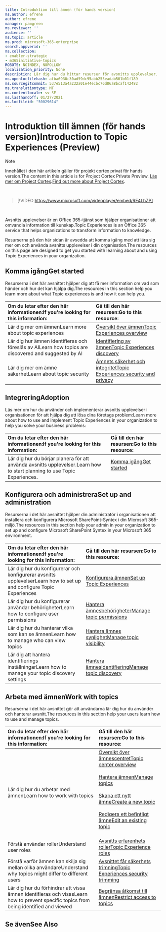 ```yaml
---
title: Introduktion till ämnen (för hands version)
ms.author: efrene
author: efrene
manager: pamgreen
ms.reviewer: ''
audience: ''
ms.topic: article
ms.prod: microsoft-365-enterprise
search.appverid: ''
ms.collection:
- enabler-strategic
- m365initiative-topics
ROBOTS: NOINDEX, NOFOLLOW
localization_priority: None
description: Lär dig hur du hittar resurser för avsnitts upplevelser.
ms.openlocfilehash: afba6930c30ad59dc95abb255eadab501b01f189
ms.sourcegitcommit: 537e513a4a232a01e44ecbc76d86a8bcaf142482
ms.translationtype: MT
ms.contentlocale: sv-SE
ms.lasthandoff: 01/27/2021
ms.locfileid: "50029614"
---
```

# <a name="introduction-to-topic-experiences-preview"></a><span data-ttu-id="f2435-103">Introduktion till ämnen (för hands version)</span><span class="sxs-lookup"><span data-stu-id="f2435-103">Introduction to Topic Experiences (Preview)</span></span>

> [!Note] 
> <span data-ttu-id="f2435-104">Innehållet i den här artikeln gäller för projekt cortex privat för hands version.</span><span class="sxs-lookup"><span data-stu-id="f2435-104">The content in this article is for Project Cortex Private Preview.</span></span> <span data-ttu-id="f2435-105">[Läs mer om Project Cortex](https://aka.ms/projectcortex).</span><span class="sxs-lookup"><span data-stu-id="f2435-105">[Find out more about Project Cortex](https://aka.ms/projectcortex).</span></span>

</br>

> [!VIDEO https://www.microsoft.com/videoplayer/embed/RE4LhZP]  

</br>


<span data-ttu-id="f2435-106">Avsnitts upplevelser är en Office 365-tjänst som hjälper organisationer att omvandla information till kunskap.</span><span class="sxs-lookup"><span data-stu-id="f2435-106">Topic Experiences is an Office 365 service that helps organizations to transform information to knowledge.</span></span>

<span data-ttu-id="f2435-107">Resurserna på den här sidan är avsedda att komma igång med att lära sig mer om och använda avsnitts upplevelser i din organisation.</span><span class="sxs-lookup"><span data-stu-id="f2435-107">The resources on this page are designed to get you started with learning about and using Topic Experiences in your organization.</span></span>

## <a name="get-started"></a><span data-ttu-id="f2435-108">Komma igång</span><span class="sxs-lookup"><span data-stu-id="f2435-108">Get started</span></span>

<span data-ttu-id="f2435-109">Resurserna i det här avsnittet hjälper dig att få mer information om vad som händer och hur det kan hjälpa dig.</span><span class="sxs-lookup"><span data-stu-id="f2435-109">The resources in this section help you learn more about what Topic experiences is and how it can help you.</span></span>

| <span data-ttu-id="f2435-110">Om du letar efter den här informationen:</span><span class="sxs-lookup"><span data-stu-id="f2435-110">If you're looking for this information:</span></span> | <span data-ttu-id="f2435-111">Gå till den här resursen:</span><span class="sxs-lookup"><span data-stu-id="f2435-111">Go to this resource:</span></span> |
|:-----|:-----|
|<span data-ttu-id="f2435-112">Lär dig mer om ämnen</span><span class="sxs-lookup"><span data-stu-id="f2435-112">Learn more about topic experiences</span></span>|[<span data-ttu-id="f2435-113">Översikt över ämnen</span><span class="sxs-lookup"><span data-stu-id="f2435-113">Topic Experiences overview</span></span>](topic-experiences-overview.md)|
|<span data-ttu-id="f2435-114">Lär dig hur ämnen identifieras och föreslås av AI</span><span class="sxs-lookup"><span data-stu-id="f2435-114">Learn how topics are discovered and suggested by AI</span></span>|[<span data-ttu-id="f2435-115">Identifiering av ämnen</span><span class="sxs-lookup"><span data-stu-id="f2435-115">Topic Experiences discovery</span></span>](topic-experiences-discovery.md)|
|<span data-ttu-id="f2435-116">Lär dig mer om ämne säkerhet</span><span class="sxs-lookup"><span data-stu-id="f2435-116">Learn about topic security</span></span>|[<span data-ttu-id="f2435-117">Ämnets säkerhet och integritet</span><span class="sxs-lookup"><span data-stu-id="f2435-117">Topic Experiences security and privacy</span></span>](topic-experiences-security-privacy.md)|


## <a name="adoption"></a><span data-ttu-id="f2435-118">Integrering</span><span class="sxs-lookup"><span data-stu-id="f2435-118">Adoption</span></span>

<span data-ttu-id="f2435-119">Läs mer om hur du använder och implementerar avsnitts upplevelser i organisationen för att hjälpa dig att lösa dina företags problem:</span><span class="sxs-lookup"><span data-stu-id="f2435-119">Learn more about how to use and implement Topic Experiences in your organization to help you solve your business problems:</span></span> 

| <span data-ttu-id="f2435-120">Om du letar efter den här informationen:</span><span class="sxs-lookup"><span data-stu-id="f2435-120">If you're looking for this information:</span></span> | <span data-ttu-id="f2435-121">Gå till den här resursen:</span><span class="sxs-lookup"><span data-stu-id="f2435-121">Go to this resource:</span></span> |
|:-----|:-----|
|<span data-ttu-id="f2435-122">Lär dig hur du börjar planera för att använda avsnitts upplevelser.</span><span class="sxs-lookup"><span data-stu-id="f2435-122">Learn how to start planning to use Topic Experiences.</span></span> |[<span data-ttu-id="f2435-123">Komma igång</span><span class="sxs-lookup"><span data-stu-id="f2435-123">Get started</span></span>](topics-adoption-getstarted.md)<br><br>|  

## <a name="set-up-and-administration"></a><span data-ttu-id="f2435-124">Konfigurera och administrera</span><span class="sxs-lookup"><span data-stu-id="f2435-124">Set up and administration</span></span>

<span data-ttu-id="f2435-125">Resurserna i det här avsnittet hjälper din administratör i organisationen att installera och konfigurera Microsoft SharePoint-Syntex i din Microsoft 365-miljö.</span><span class="sxs-lookup"><span data-stu-id="f2435-125">The resources in this section help your admin in your organization to set up and configure Microsoft SharePoint Syntex in your Microsoft 365 environment.</span></span>

| <span data-ttu-id="f2435-126">Om du letar efter den här informationen:</span><span class="sxs-lookup"><span data-stu-id="f2435-126">If you're looking for this information:</span></span> | <span data-ttu-id="f2435-127">Gå till den här resursen:</span><span class="sxs-lookup"><span data-stu-id="f2435-127">Go to this resource:</span></span> |
|:-----|:-----|
|<span data-ttu-id="f2435-128">Lär dig hur du konfigurerar och konfigurerar avsnitts upplevelser</span><span class="sxs-lookup"><span data-stu-id="f2435-128">Learn how to set up and configure Topic Experiences</span></span>|[<span data-ttu-id="f2435-129">Konfigurera ämnen</span><span class="sxs-lookup"><span data-stu-id="f2435-129">Set up Topic Experiences</span></span>](set-up-topic-experiences.md)|
|<span data-ttu-id="f2435-130">Lär dig hur du konfigurerar användar behörigheter</span><span class="sxs-lookup"><span data-stu-id="f2435-130">Learn how to configure user permissions</span></span>|[<span data-ttu-id="f2435-131">Hantera ämnesbehörigheter</span><span class="sxs-lookup"><span data-stu-id="f2435-131">Manage topic permissions</span></span>](topic-experiences-user-permissions.md)|
|<span data-ttu-id="f2435-132">Lär dig hur du hanterar vilka som kan se ämnen</span><span class="sxs-lookup"><span data-stu-id="f2435-132">Learn how to manage who can view topics</span></span>|[<span data-ttu-id="f2435-133">Hantera ämnes synlighet</span><span class="sxs-lookup"><span data-stu-id="f2435-133">Manage topic visibility</span></span>](topic-experiences-knowledge-rules.md)|
|<span data-ttu-id="f2435-134">Lär dig att hantera identifierings inställningar</span><span class="sxs-lookup"><span data-stu-id="f2435-134">Learn how to manage your topic discovery settings</span></span>|[<span data-ttu-id="f2435-135">Hantera ämnesidentifiering</span><span class="sxs-lookup"><span data-stu-id="f2435-135">Manage topic discovery</span></span>](topic-experiences-discovery.md)|

## <a name="work-with-topics"></a><span data-ttu-id="f2435-136">Arbeta med ämnen</span><span class="sxs-lookup"><span data-stu-id="f2435-136">Work with topics</span></span>

<span data-ttu-id="f2435-137">Resurserna i det här avsnittet gör att användarna lär dig hur du använder och hanterar avsnitt.</span><span class="sxs-lookup"><span data-stu-id="f2435-137">The resources in this section help your users learn how to use and manage topics.</span></span>

| <span data-ttu-id="f2435-138">Om du letar efter den här informationen:</span><span class="sxs-lookup"><span data-stu-id="f2435-138">If you're looking for this information:</span></span> | <span data-ttu-id="f2435-139">Gå till den här resursen:</span><span class="sxs-lookup"><span data-stu-id="f2435-139">Go to this resource:</span></span> |
|:-----|:-----|
|<span data-ttu-id="f2435-140">Lär dig hur du arbetar med ämnen</span><span class="sxs-lookup"><span data-stu-id="f2435-140">Learn how to work with topics</span></span>|[<span data-ttu-id="f2435-141">Översikt över ämnescentret</span><span class="sxs-lookup"><span data-stu-id="f2435-141">Topic center overview</span></span>](topic-center-overview.md)<br><br>[<span data-ttu-id="f2435-142">Hantera ämnen</span><span class="sxs-lookup"><span data-stu-id="f2435-142">Manage topics</span></span>](manage-topics.md)<br><br>[<span data-ttu-id="f2435-143">Skapa ett nytt ämne</span><span class="sxs-lookup"><span data-stu-id="f2435-143">Create a new topic</span></span>](create-a-topic.md)<br><br>[<span data-ttu-id="f2435-144">Redigera ett befintligt ämne</span><span class="sxs-lookup"><span data-stu-id="f2435-144">Edit an existing topic</span></span>](edit-a-topic.md)<br><br>|
|<span data-ttu-id="f2435-145">Förstå användar roller</span><span class="sxs-lookup"><span data-stu-id="f2435-145">Understand user roles</span></span>|[<span data-ttu-id="f2435-146">Avsnitts erfarenhets roller</span><span class="sxs-lookup"><span data-stu-id="f2435-146">Topic Experience roles</span></span>](topic-experiences-roles.md)|
|<span data-ttu-id="f2435-147">Förstå varför ämnen kan skilja sig mellan olika användare</span><span class="sxs-lookup"><span data-stu-id="f2435-147">Understand why topics might differ to different users</span></span>|[<span data-ttu-id="f2435-148">Avsnittet får säkerhets trimning</span><span class="sxs-lookup"><span data-stu-id="f2435-148">Topic Experiences security trimming</span></span>](topic-experiences-security-trimming.md)|
|<span data-ttu-id="f2435-149">Lär dig hur du förhindrar att vissa ämnen identifieras och visas</span><span class="sxs-lookup"><span data-stu-id="f2435-149">Learn how to prevent specific topics from being identified and viewed</span></span>|[<span data-ttu-id="f2435-150">Begränsa åtkomst till ämnen</span><span class="sxs-lookup"><span data-stu-id="f2435-150">Restrict access to topics</span></span>](restrict-access-to-topics.md)|



## <a name="see-also"></a><span data-ttu-id="f2435-151">Se även</span><span class="sxs-lookup"><span data-stu-id="f2435-151">See Also</span></span>
